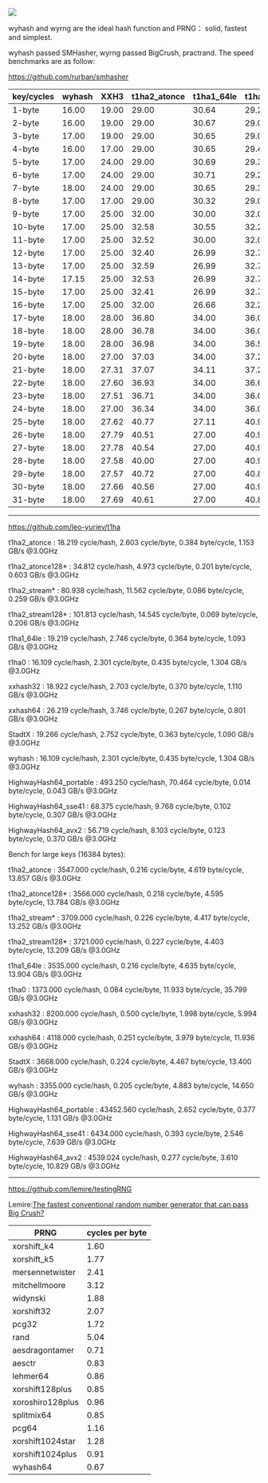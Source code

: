 ![](https://github.com/wangyi-fudan/wyhash/blob/master/logo.PNG)

wyhash and wyrng are the ideal hash function and PRNG： solid, fastest and simplest.

wyhash passed SMHasher, wyrng passed BigCrush, practrand. The speed benchmarks are as follow:

https://github.com/rurban/smhasher

| key/cycles | wyhash | XXH3 | t1ha2_atonce | t1ha1_64le | t1ha0_aes_noavx | speedup |
| ---- | ---- | ---- | ---- | ---- | ---- | ---- |
| 1-byte | 16.00 | 19.00 | 29.00 | 30.64 | 29.28 | 18.75% |
| 2-byte | 16.00 | 19.00 | 29.00 | 30.67 | 29.00 | 18.75% |
| 3-byte | 17.00 | 19.00 | 29.00 | 30.65 | 29.00 | 11.76% |
| 4-byte | 16.00 | 17.00 | 29.00 | 30.65 | 29.41 | 6.25% |
| 5-byte | 17.00 | 24.00 | 29.00 | 30.69 | 29.33 | 41.18% |
| 6-byte | 17.00 | 24.00 | 29.00 | 30.71 | 29.28 | 41.18% |
| 7-byte | 18.00 | 24.00 | 29.00 | 30.65 | 29.33 | 33.33% |
| 8-byte | 17.00 | 17.00 | 29.00 | 30.32 | 29.00 | 0.00% |
| 9-byte | 17.00 | 25.00 | 32.00 | 30.00 | 32.00 | 47.06% |
| 10-byte | 17.00 | 25.00 | 32.58 | 30.55 | 32.26 | 47.06% |
| 11-byte | 17.00 | 25.00 | 32.52 | 30.00 | 32.00 | 47.06% |
| 12-byte | 17.00 | 25.00 | 32.40 | 26.99 | 32.70 | 47.06% |
| 13-byte | 17.00 | 25.00 | 32.59 | 26.99 | 32.79 | 47.06% |
| 14-byte | 17.15 | 25.00 | 32.53 | 26.99 | 32.70 | 45.77% |
| 15-byte | 17.00 | 25.00 | 32.41 | 26.99 | 32.73 | 47.06% |
| 16-byte | 17.00 | 25.00 | 32.00 | 26.66 | 32.27 | 47.06% |
| 17-byte | 18.00 | 28.00 | 36.80 | 34.00 | 36.00 | 55.56% |
| 18-byte | 18.00 | 28.00 | 36.78 | 34.00 | 36.00 | 55.56% |
| 19-byte | 18.00 | 28.00 | 36.98 | 34.00 | 36.58 | 55.56% |
| 20-byte | 18.00 | 27.00 | 37.03 | 34.00 | 37.25 | 50.00% |
| 21-byte | 18.00 | 27.31 | 37.07 | 34.11 | 37.21 | 51.72% |
| 22-byte | 18.00 | 27.60 | 36.93 | 34.00 | 36.63 | 53.33% |
| 23-byte | 18.00 | 27.51 | 36.71 | 34.00 | 36.00 | 52.83% |
| 24-byte | 18.00 | 27.00 | 36.34 | 34.00 | 36.00 | 50.00% |
| 25-byte | 18.00 | 27.62 | 40.77 | 27.11 | 40.97 | 50.61% |
| 26-byte | 18.00 | 27.79 | 40.51 | 27.00 | 40.97 | 50.00% |
| 27-byte | 18.00 | 27.78 | 40.54 | 27.00 | 40.99 | 50.00% |
| 28-byte | 18.00 | 27.58 | 40.00 | 27.00 | 40.98 | 50.00% |
| 29-byte | 18.00 | 27.57 | 40.72 | 27.00 | 40.87 | 50.00% |
| 30-byte | 18.00 | 27.66 | 40.56 | 27.00 | 40.96 | 50.00% |
| 31-byte | 18.00 | 27.69 | 40.61 | 27.00 | 40.87 | 50.00% |


----------------------------------------
https://github.com/leo-yuriev/t1ha

t1ha2_atonce            :     18.219 cycle/hash,  2.603 cycle/byte,  0.384 byte/cycle,  1.153 GB/s @3.0GHz 

t1ha2_atonce128*        :     34.812 cycle/hash,  4.973 cycle/byte,  0.201 byte/cycle,  0.603 GB/s @3.0GHz 

t1ha2_stream*           :     80.938 cycle/hash, 11.562 cycle/byte,  0.086 byte/cycle,  0.259 GB/s @3.0GHz 

t1ha2_stream128*        :    101.813 cycle/hash, 14.545 cycle/byte,  0.069 byte/cycle,  0.206 GB/s @3.0GHz 

t1ha1_64le              :     19.219 cycle/hash,  2.746 cycle/byte,  0.364 byte/cycle,  1.093 GB/s @3.0GHz 

t1ha0                   :     16.109 cycle/hash,  2.301 cycle/byte,  0.435 byte/cycle,  1.304 GB/s @3.0GHz 

xxhash32                :     18.922 cycle/hash,  2.703 cycle/byte,  0.370 byte/cycle,  1.110 GB/s @3.0GHz 

xxhash64                :     26.219 cycle/hash,  3.746 cycle/byte,  0.267 byte/cycle,  0.801 GB/s @3.0GHz 

StadtX                  :     19.266 cycle/hash,  2.752 cycle/byte,  0.363 byte/cycle,  1.090 GB/s @3.0GHz 

wyhash                  :     16.109 cycle/hash,  2.301 cycle/byte,  0.435 byte/cycle,  1.304 GB/s @3.0GHz 

HighwayHash64_portable  :    493.250 cycle/hash, 70.464 cycle/byte,  0.014 byte/cycle,  0.043 GB/s @3.0GHz 

HighwayHash64_sse41     :     68.375 cycle/hash,  9.768 cycle/byte,  0.102 byte/cycle,  0.307 GB/s @3.0GHz 

HighwayHash64_avx2      :     56.719 cycle/hash,  8.103 cycle/byte,  0.123 byte/cycle,  0.370 GB/s @3.0GHz 



Bench for large keys (16384 bytes):

t1ha2_atonce            :   3547.000 cycle/hash,  0.216 cycle/byte,  4.619 byte/cycle, 13.857 GB/s @3.0GHz 

t1ha2_atonce128*        :   3566.000 cycle/hash,  0.218 cycle/byte,  4.595 byte/cycle, 13.784 GB/s @3.0GHz 

t1ha2_stream*           :   3709.000 cycle/hash,  0.226 cycle/byte,  4.417 byte/cycle, 13.252 GB/s @3.0GHz 

t1ha2_stream128*        :   3721.000 cycle/hash,  0.227 cycle/byte,  4.403 byte/cycle, 13.209 GB/s @3.0GHz 

t1ha1_64le              :   3535.000 cycle/hash,  0.216 cycle/byte,  4.635 byte/cycle, 13.904 GB/s @3.0GHz 

t1ha0                   :   1373.000 cycle/hash,  0.084 cycle/byte, 11.933 byte/cycle, 35.799 GB/s @3.0GHz 

xxhash32                :   8200.000 cycle/hash,  0.500 cycle/byte,  1.998 byte/cycle,  5.994 GB/s @3.0GHz 

xxhash64                :   4118.000 cycle/hash,  0.251 cycle/byte,  3.979 byte/cycle, 11.936 GB/s @3.0GHz 

StadtX                  :   3668.000 cycle/hash,  0.224 cycle/byte,  4.467 byte/cycle, 13.400 GB/s @3.0GHz 

wyhash                  :   3355.000 cycle/hash,  0.205 cycle/byte,  4.883 byte/cycle, 14.650 GB/s @3.0GHz 

HighwayHash64_portable  :  43452.560 cycle/hash,  2.652 cycle/byte,  0.377 byte/cycle,  1.131 GB/s @3.0GHz 

HighwayHash64_sse41     :   6434.000 cycle/hash,  0.393 cycle/byte,  2.546 byte/cycle,  7.639 GB/s @3.0GHz 

HighwayHash64_avx2      :   4539.024 cycle/hash,  0.277 cycle/byte,  3.610 byte/cycle, 10.829 GB/s @3.0GHz 

----------------------------------------

https://github.com/lemire/testingRNG

Lemire:[The fastest conventional random number generator that can pass Big Crush?](https://lemire.me/blog/2019/03/19/the-fastest-conventional-random-number-generator-that-can-pass-big-crush/)

| PRNG |  cycles per byte |
| ---- | ---- |
| xorshift_k4 | 1.60 |
| xorshift_k5 | 1.77 |
| mersennetwister | 2.41 |
| mitchellmoore | 3.12 |
| widynski | 1.88 |
| xorshift32 | 2.07 |
| pcg32 | 1.72 |
| rand | 5.04 |
| aesdragontamer | 0.71 |
| aesctr | 0.83 |
| lehmer64 | 0.86 |
| xorshift128plus | 0.85 |
| xoroshiro128plus | 0.96 |
| splitmix64 | 0.85 |
| pcg64 | 1.16 |
| xorshift1024star | 1.28 |
| xorshift1024plus | 0.91 |
| wyhash64 | 0.67 |


